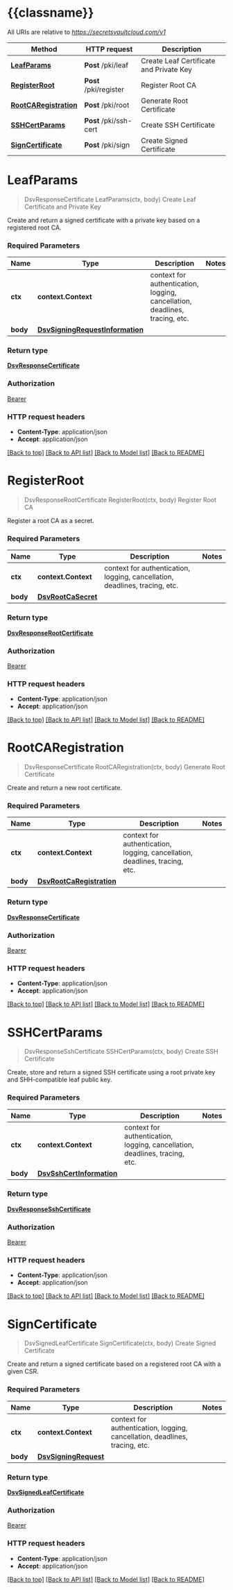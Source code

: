 # {{classname}}

All URIs are relative to *https://secretsvaultcloud.com/v1*

Method | HTTP request | Description
------------- | ------------- | -------------
[**LeafParams**](PKIApi.md#LeafParams) | **Post** /pki/leaf | Create Leaf Certificate and Private Key
[**RegisterRoot**](PKIApi.md#RegisterRoot) | **Post** /pki/register | Register Root CA
[**RootCARegistration**](PKIApi.md#RootCARegistration) | **Post** /pki/root | Generate Root Certificate
[**SSHCertParams**](PKIApi.md#SSHCertParams) | **Post** /pki/ssh-cert | Create SSH Certificate
[**SignCertificate**](PKIApi.md#SignCertificate) | **Post** /pki/sign | Create Signed Certificate

# **LeafParams**
> DsvResponseCertificate LeafParams(ctx, body)
Create Leaf Certificate and Private Key

Create and return a signed certificate with a private key based on a registered root CA.

### Required Parameters

Name | Type | Description  | Notes
------------- | ------------- | ------------- | -------------
 **ctx** | **context.Context** | context for authentication, logging, cancellation, deadlines, tracing, etc.
  **body** | [**DsvSigningRequestInformation**](DsvSigningRequestInformation.md)|  | 

### Return type

[**DsvResponseCertificate**](ResponseCertificate.md)

### Authorization

[Bearer](../README.md#Bearer)

### HTTP request headers

 - **Content-Type**: application/json
 - **Accept**: application/json

[[Back to top]](#) [[Back to API list]](../README.md#documentation-for-api-endpoints) [[Back to Model list]](../README.md#documentation-for-models) [[Back to README]](../README.md)

# **RegisterRoot**
> DsvResponseRootCertificate RegisterRoot(ctx, body)
Register Root CA

Register a root CA as a secret.

### Required Parameters

Name | Type | Description  | Notes
------------- | ------------- | ------------- | -------------
 **ctx** | **context.Context** | context for authentication, logging, cancellation, deadlines, tracing, etc.
  **body** | [**DsvRootCaSecret**](DsvRootCaSecret.md)|  | 

### Return type

[**DsvResponseRootCertificate**](ResponseRootCertificate.md)

### Authorization

[Bearer](../README.md#Bearer)

### HTTP request headers

 - **Content-Type**: application/json
 - **Accept**: application/json

[[Back to top]](#) [[Back to API list]](../README.md#documentation-for-api-endpoints) [[Back to Model list]](../README.md#documentation-for-models) [[Back to README]](../README.md)

# **RootCARegistration**
> DsvResponseCertificate RootCARegistration(ctx, body)
Generate Root Certificate

Create and return a new root certificate.

### Required Parameters

Name | Type | Description  | Notes
------------- | ------------- | ------------- | -------------
 **ctx** | **context.Context** | context for authentication, logging, cancellation, deadlines, tracing, etc.
  **body** | [**DsvRootCaRegistration**](DsvRootCaRegistration.md)|  | 

### Return type

[**DsvResponseCertificate**](ResponseCertificate.md)

### Authorization

[Bearer](../README.md#Bearer)

### HTTP request headers

 - **Content-Type**: application/json
 - **Accept**: application/json

[[Back to top]](#) [[Back to API list]](../README.md#documentation-for-api-endpoints) [[Back to Model list]](../README.md#documentation-for-models) [[Back to README]](../README.md)

# **SSHCertParams**
> DsvResponseSshCertificate SSHCertParams(ctx, body)
Create SSH Certificate

Create, store and return a signed SSH certificate using a root private key and SHH-compatible leaf public key.

### Required Parameters

Name | Type | Description  | Notes
------------- | ------------- | ------------- | -------------
 **ctx** | **context.Context** | context for authentication, logging, cancellation, deadlines, tracing, etc.
  **body** | [**DsvSshCertInformation**](DsvSshCertInformation.md)|  | 

### Return type

[**DsvResponseSshCertificate**](ResponseSSHCertificate.md)

### Authorization

[Bearer](../README.md#Bearer)

### HTTP request headers

 - **Content-Type**: application/json
 - **Accept**: application/json

[[Back to top]](#) [[Back to API list]](../README.md#documentation-for-api-endpoints) [[Back to Model list]](../README.md#documentation-for-models) [[Back to README]](../README.md)

# **SignCertificate**
> DsvSignedLeafCertificate SignCertificate(ctx, body)
Create Signed Certificate

Create and return a signed certificate based on a registered root CA with a given CSR.

### Required Parameters

Name | Type | Description  | Notes
------------- | ------------- | ------------- | -------------
 **ctx** | **context.Context** | context for authentication, logging, cancellation, deadlines, tracing, etc.
  **body** | [**DsvSigningRequest**](DsvSigningRequest.md)|  | 

### Return type

[**DsvSignedLeafCertificate**](SignedLeafCertificate.md)

### Authorization

[Bearer](../README.md#Bearer)

### HTTP request headers

 - **Content-Type**: application/json
 - **Accept**: application/json

[[Back to top]](#) [[Back to API list]](../README.md#documentation-for-api-endpoints) [[Back to Model list]](../README.md#documentation-for-models) [[Back to README]](../README.md)

